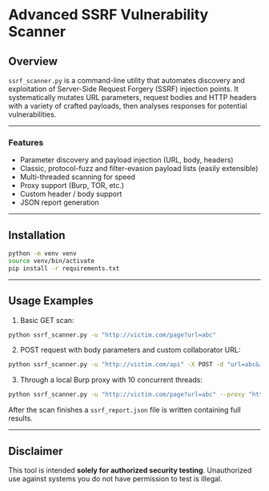 # Advanced SSRF Vulnerability Scanner

## Overview

`ssrf_scanner.py` is a command-line utility that automates discovery and exploitation of Server-Side Request Forgery (SSRF) injection points.
It systematically mutates URL parameters, request bodies and HTTP headers with a variety of crafted payloads, then analyses responses for potential
vulnerabilities.

---

### Features

* Parameter discovery and payload injection (URL, body, headers)
* Classic, protocol-fuzz and filter-evasion payload lists (easily extensible)
* Multi-threaded scanning for speed
* Proxy support (Burp, TOR, etc.)
* Custom header / body support
* JSON report generation

---

## Installation

```bash
python -m venv venv
source venv/bin/activate
pip install -r requirements.txt
```

---

## Usage Examples

1. Basic GET scan:

```bash
python ssrf_scanner.py -u "http://victim.com/page?url=abc"
```

2. POST request with body parameters and custom collaborator URL:

```bash
python ssrf_scanner.py -u "http://victim.com/api" -X POST -d "url=abc&id=1" --collab "http://x.your-burpcollaborator.net"
```

3. Through a local Burp proxy with 10 concurrent threads:

```bash
python ssrf_scanner.py -u "http://victim.com/page?url=abc" --proxy "http://127.0.0.1:8080" --threads 10
```

After the scan finishes a `ssrf_report.json` file is written containing full results.

---

## Disclaimer

This tool is intended **solely for authorized security testing**. Unauthorized use against
systems you do not have permission to test is illegal.